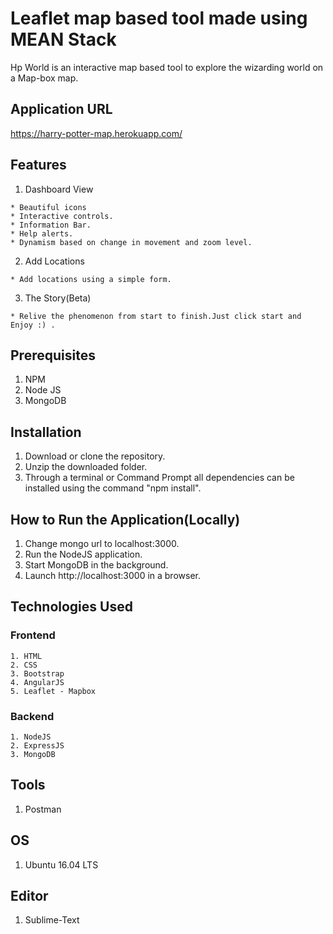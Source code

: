 # Leaflet map based tool made using MEAN Stack
Hp World is an interactive map based tool to explore the wizarding world on a Map-box map.

## Application URL
https://harry-potter-map.herokuapp.com/

## Features

  1. Dashboard View
  
    * Beautiful icons
    * Interactive controls.
    * Information Bar.
    * Help alerts.
    * Dynamism based on change in movement and zoom level.

  2. Add Locations
   
    * Add locations using a simple form.

  3. The Story(Beta)

    * Relive the phenomenon from start to finish.Just click start and Enjoy :) .

## Prerequisites

  1. NPM
  2. Node JS
  3. MongoDB

## Installation

  1. Download or clone the repository.
  2. Unzip the downloaded folder.
  3. Through a terminal or Command Prompt all dependencies can be installed using the command "npm install".

## How to Run the Application(Locally)

  1. Change mongo url to localhost:3000.
  2. Run the NodeJS application.
  3. Start MongoDB in the background.
  4. Launch http://localhost:3000 in a browser.

## Technologies Used
  
### Frontend
    
	1. HTML
  	2. CSS
  	3. Bootstrap
  	4. AngularJS
	5. Leaflet - Mapbox

### Backend

  	1. NodeJS
  	2. ExpressJS
  	3. MongoDB

## Tools

  1. Postman


## OS

  1. Ubuntu 16.04 LTS

## Editor
  
  1. Sublime-Text
